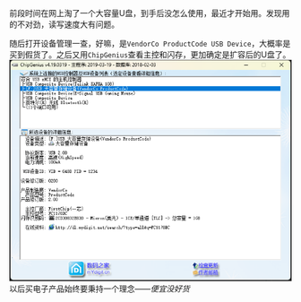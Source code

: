 前段时间在网上淘了一个大容量U盘，到手后没怎么使用，最近才开始用。发现用的不对劲，读写速度大有问题。

随后打开设备管理一查，好嘛，是`VendorCo ProductCode USB Device`，大概率是买到假货了。之后又用`ChipGenius`查看主控和闪存，更加确定是扩容后的U盘了。
![alt text](image.png)
以后买电子产品始终要秉持一个理念——*便宜没好货*